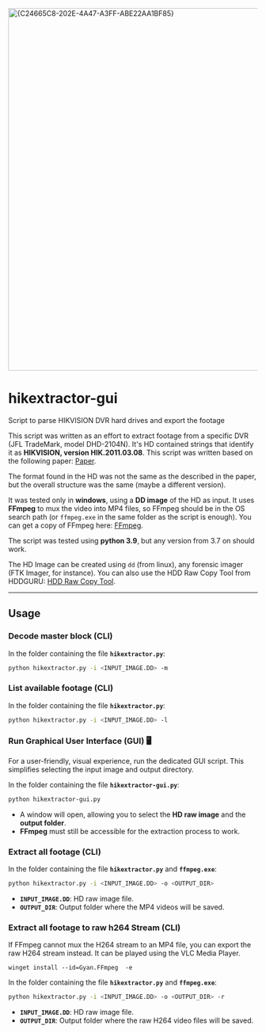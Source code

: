 <img width="1002" height="732" alt="{C24665C8-202E-4A47-A3FF-ABE22AA1BF85}" src="https://github.com/user-attachments/assets/07d83f44-78d1-4110-84ed-1f4e250d7833" />

# hikextractor-gui

Script to parse HIKVISION DVR hard drives and export the footage

This script was written as an effort to extract footage from a specific DVR (JFL TradeMark, model DHD-2104N). It's HD contained strings that identify it as **HIKVISION, version HIK.2011.03.08**.
This script was written based on the following paper: [Paper](https://eudl.eu/pdf/10.1007/978-3-319-25512-5_13).

The format found in the HD was not the same as the described in the paper, but the overall structure was the same (maybe a different version).

It was tested only in **windows**, using a **DD image** of the HD as input.
It uses **FFmpeg** to mux the video into MP4 files, so FFmpeg should be in the OS search path (or `ffmpeg.exe` in the same folder as the script is enough). You can get a copy of FFmpeg here: [FFmpeg](https://ffmpeg.org/download.html).

The script was tested using **python 3.9**, but any version from 3.7 on should work.

The HD Image can be created using `dd` (from linux), any forensic imager (FTK Imager, for instance). You can also use the HDD Raw Copy Tool from HDDGURU: [HDD Raw Copy Tool](https://hddguru.com/software/HDD-Raw-Copy-Tool/).

---

## Usage

### Decode master block (CLI)

In the folder containing the file **`hikextractor.py`**:

```sh
python hikextractor.py -i <INPUT_IMAGE.DD> -m
````

### List available footage (CLI)

In the folder containing the file **`hikextractor.py`**:

```sh
python hikextractor.py -i <INPUT_IMAGE.DD> -l
```

### Run Graphical User Interface (GUI) 🖥️

For a user-friendly, visual experience, run the dedicated GUI script. This simplifies selecting the input image and output directory.

In the folder containing the file **`hikextractor-gui.py`**:

```sh
python hikextractor-gui.py
```

  - A window will open, allowing you to select the **HD raw image** and the **output folder**.
  - **FFmpeg** must still be accessible for the extraction process to work.

### Extract all footage (CLI)

In the folder containing the file **`hikextractor.py`** and **`ffmpeg.exe`**:

```sh
python hikextractor.py -i <INPUT_IMAGE.DD> -o <OUTPUT_DIR>
```

  - **`INPUT_IMAGE.DD`**: HD raw image file.
  - **`OUTPUT_DIR`**: Output folder where the MP4 videos will be saved.

### Extract all footage to raw h264 Stream (CLI)

If FFmpeg cannot mux the H264 stream to an MP4 file, you can export the raw H264 stream instead.
It can be played using the VLC Media Player.

```winget install --id=Gyan.FFmpeg  -e```

In the folder containing the file **`hikextractor.py`** and **`ffmpeg.exe`**:

```sh
python hikextractor.py -i <INPUT_IMAGE.DD> -o <OUTPUT_DIR> -r
```

  - **`INPUT_IMAGE.DD`**: HD raw image file.
  - **`OUTPUT_DIR`**: Output folder where the raw H264 video files will be saved.

<!-- end list -->
